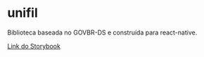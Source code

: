 # unifil
Biblioteca baseada no GOVBR-DS e construída para react-native.


[Link do Storybook](https://unifil.github.io/unifil)

